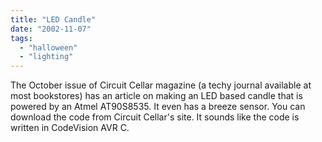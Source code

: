 ```yaml
---
title: "LED Candle"
date: "2002-11-07"
tags: 
  - "halloween"
  - "lighting"
---
```


The October issue of Circuit Cellar magazine (a techy journal available at most bookstores) has an article on making an LED based candle that is powered by an Atmel AT90S8535. It even has a breeze sensor. You can download the code from Circuit Cellar's site. It sounds like the code is written in CodeVision AVR C.
